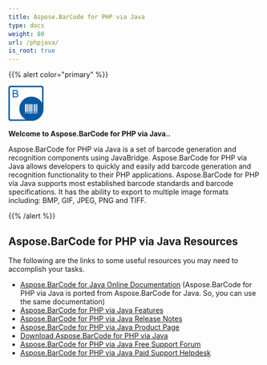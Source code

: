 ```yaml
---
title: Aspose.BarCode for PHP via Java
type: docs
weight: 80
url: /phpjava/
is_root: true
---
```


{{% alert color="primary" %}} 



![todo:image_alt_text](aspose-barcode-for-php-via-java-home_1)

**Welcome to Aspose.BarCode for PHP via Java..**

Aspose.BarCode for PHP via Java is a set of barcode generation and recognition components using JavaBridge. Aspose.BarCode for PHP via Java allows developers to quickly and easily add barcode generation and recognition functionality to their PHP applications. Aspose.BarCode for PHP via Java supports most established barcode standards and barcode specifications. It has the ability to export to multiple image formats including: BMP, GIF, JPEG, PNG and TIFF.

{{% /alert %}} 


## **Aspose.BarCode for PHP via Java Resources**
The following are the links to some useful resources you may need to accomplish your tasks.

- [Aspose.BarCode for Java Online Documentation](https://docs.aspose.com/barcode/java/) (Aspose.BarCode for PHP via Java is ported from Aspose.BarCode for Java. So, you can use the same documentation)
- [Aspose.BarCode for PHP via Java Features](https://docs.aspose.com/barcode/java/aspose-barcode-for-php-via-java-features/)
- [Aspose.BarCode for PHP via Java Release Notes](https://docs.aspose.com/barcode/java/php-via-java-release-notes/)
- [Aspose.BarCode for PHP via Java Product Page](https://products.aspose.com/barcode/php-java)
- [Download Aspose.BarCode for PHP via Java](https://downloads.aspose.com/barcode/php)
- [Aspose.BarCode for PHP via Java Free Support Forum](https://forum.aspose.com/c/barcode)
- [Aspose.BarCode for PHP via Java Paid Support Helpdesk](https://helpdesk.aspose.com/)






